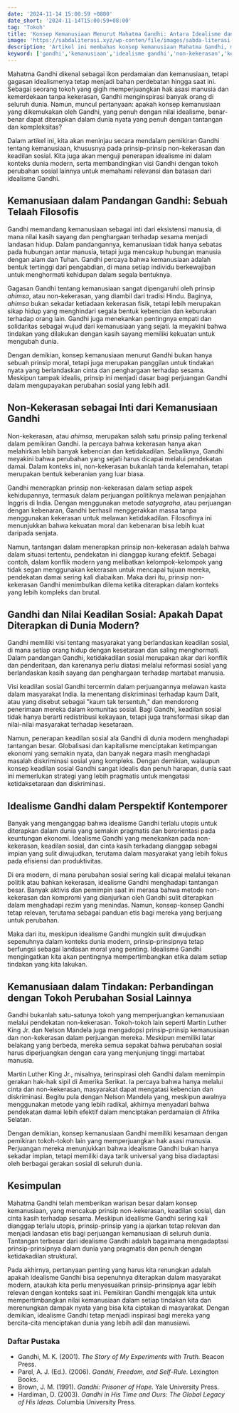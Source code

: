 ```yaml
---
date: '2024-11-14 15:00:59 +0800'
date_short: '2024-11-14T15:00:59+08:00'
tag: 'Tokoh'
title: 'Konsep Kemanusiaan Menurut Mahatma Gandhi: Antara Idealisme dan Realitas'
image: 'https://sabdaliterasi.xyz/wp-conten/file/images/sabda-literasi-konsep-kemanusiaan-menurut-mahatma-gandhi-antara-idealisme-dan-realitas.jpg'
description: 'Artikel ini membahas konsep kemanusiaan Mahatma Gandhi, menyoroti idealisme Gandhi dan tantangan penerapannya dalam dunia modern yang kompleks.'
keyword: ['gandhi','kemanusiaan','idealisme gandhi','non-kekerasan','keadilan sosial','konsep kemanusiaan gandhi','filsafat gandhi','gandhi dan non-kekerasan','perubahan sosial','inspirasi gandhi']
---
```

<p>Mahatma Gandhi dikenal sebagai ikon perdamaian dan kemanusiaan, tetapi gagasan idealismenya tetap menjadi bahan perdebatan hingga saat ini. Sebagai seorang tokoh yang gigih memperjuangkan hak asasi manusia dan kemerdekaan tanpa kekerasan, Gandhi menginspirasi banyak orang di seluruh dunia. Namun, muncul pertanyaan: apakah konsep kemanusiaan yang dikemukakan oleh Gandhi, yang penuh dengan nilai idealisme, benar-benar dapat diterapkan dalam dunia nyata yang penuh dengan tantangan dan kompleksitas?</p><p>Dalam artikel ini, kita akan meninjau secara mendalam pemikiran Gandhi tentang kemanusiaan, khususnya pada prinsip-prinsip non-kekerasan dan keadilan sosial. Kita juga akan menguji penerapan idealisme ini dalam konteks dunia modern, serta membandingkan visi Gandhi dengan tokoh perubahan sosial lainnya untuk memahami relevansi dan batasan dari idealisme Gandhi.</p><h2><strong>Kemanusiaan dalam Pandangan Gandhi: Sebuah Telaah Filosofis</strong></h2><p>Gandhi memandang kemanusiaan sebagai inti dari eksistensi manusia, di mana nilai kasih sayang dan penghargaan terhadap sesama menjadi landasan hidup. Dalam pandangannya, kemanusiaan tidak hanya sebatas pada hubungan antar manusia, tetapi juga mencakup hubungan manusia dengan alam dan Tuhan. Gandhi percaya bahwa kemanusiaan adalah bentuk tertinggi dari pengabdian, di mana setiap individu berkewajiban untuk menghormati kehidupan dalam segala bentuknya.</p><p>Gagasan Gandhi tentang kemanusiaan sangat dipengaruhi oleh prinsip <em>ahimsa</em>, atau non-kekerasan, yang diambil dari tradisi Hindu. Baginya, <em>ahimsa</em> bukan sekadar ketiadaan kekerasan fisik, tetapi lebih merupakan sikap hidup yang menghindari segala bentuk kebencian dan keburukan terhadap orang lain. Gandhi juga menekankan pentingnya empati dan solidaritas sebagai wujud dari kemanusiaan yang sejati. Ia meyakini bahwa tindakan yang dilakukan dengan kasih sayang memiliki kekuatan untuk mengubah dunia.</p><p>Dengan demikian, konsep kemanusiaan menurut Gandhi bukan hanya sebuah prinsip moral, tetapi juga merupakan panggilan untuk tindakan nyata yang berlandaskan cinta dan penghargaan terhadap sesama. Meskipun tampak idealis, prinsip ini menjadi dasar bagi perjuangan Gandhi dalam mengupayakan perubahan sosial yang lebih adil.</p><h2><strong>Non-Kekerasan sebagai Inti dari Kemanusiaan Gandhi</strong></h2><p>Non-kekerasan, atau <em>ahimsa</em>, merupakan salah satu prinsip paling terkenal dalam pemikiran Gandhi. Ia percaya bahwa kekerasan hanya akan melahirkan lebih banyak kebencian dan ketidakadilan. Sebaliknya, Gandhi meyakini bahwa perubahan yang sejati harus dicapai melalui pendekatan damai. Dalam konteks ini, non-kekerasan bukanlah tanda kelemahan, tetapi merupakan bentuk keberanian yang luar biasa.</p><p>Gandhi menerapkan prinsip non-kekerasan dalam setiap aspek kehidupannya, termasuk dalam perjuangan politiknya melawan penjajahan Inggris di India. Dengan menggunakan metode <em>satyagraha</em>, atau perjuangan dengan kebenaran, Gandhi berhasil menggerakkan massa tanpa menggunakan kekerasan untuk melawan ketidakadilan. Filosofinya ini menunjukkan bahwa kekuatan moral dan kebenaran bisa lebih kuat daripada senjata.</p><p>Namun, tantangan dalam menerapkan prinsip non-kekerasan adalah bahwa dalam situasi tertentu, pendekatan ini dianggap kurang efektif. Sebagai contoh, dalam konflik modern yang melibatkan kelompok-kelompok yang tidak segan menggunakan kekerasan untuk mencapai tujuan mereka, pendekatan damai sering kali diabaikan. Maka dari itu, prinsip non-kekerasan Gandhi menimbulkan dilema ketika diterapkan dalam konteks yang lebih kompleks dan brutal.</p><h2><strong>Gandhi dan Nilai Keadilan Sosial: Apakah Dapat Diterapkan di Dunia Modern?</strong></h2><p>Gandhi memiliki visi tentang masyarakat yang berlandaskan keadilan sosial, di mana setiap orang hidup dengan kesetaraan dan saling menghormati. Dalam pandangan Gandhi, ketidakadilan sosial merupakan akar dari konflik dan penderitaan, dan karenanya perlu diatasi melalui reformasi sosial yang berlandaskan kasih sayang dan penghargaan terhadap martabat manusia.</p><p>Visi keadilan sosial Gandhi tercermin dalam perjuangannya melawan kasta dalam masyarakat India. Ia menentang diskriminasi terhadap kaum Dalit, atau yang disebut sebagai "kaum tak tersentuh," dan mendorong penerimaan mereka dalam komunitas sosial. Bagi Gandhi, keadilan sosial tidak hanya berarti redistribusi kekayaan, tetapi juga transformasi sikap dan nilai-nilai masyarakat terhadap kesetaraan.</p><p>Namun, penerapan keadilan sosial ala Gandhi di dunia modern menghadapi tantangan besar. Globalisasi dan kapitalisme menciptakan ketimpangan ekonomi yang semakin nyata, dan banyak negara masih menghadapi masalah diskriminasi sosial yang kompleks. Dengan demikian, walaupun konsep keadilan sosial Gandhi sangat idealis dan penuh harapan, dunia saat ini memerlukan strategi yang lebih pragmatis untuk mengatasi ketidaksetaraan dan diskriminasi.</p><h2><strong>Idealisme Gandhi dalam Perspektif Kontemporer</strong></h2><p>Banyak yang menganggap bahwa idealisme Gandhi terlalu utopis untuk diterapkan dalam dunia yang semakin pragmatis dan berorientasi pada keuntungan ekonomi. Idealisme Gandhi yang menekankan pada non-kekerasan, keadilan sosial, dan cinta kasih terkadang dianggap sebagai impian yang sulit diwujudkan, terutama dalam masyarakat yang lebih fokus pada efisiensi dan produktivitas.</p><p>Di era modern, di mana perubahan sosial sering kali dicapai melalui tekanan politik atau bahkan kekerasan, idealisme Gandhi menghadapi tantangan besar. Banyak aktivis dan pemimpin saat ini merasa bahwa metode non-kekerasan dan kompromi yang dianjurkan oleh Gandhi sulit diterapkan dalam menghadapi rezim yang menindas. Namun, konsep-konsep Gandhi tetap relevan, terutama sebagai panduan etis bagi mereka yang berjuang untuk perubahan.</p><p>Maka dari itu, meskipun idealisme Gandhi mungkin sulit diwujudkan sepenuhnya dalam konteks dunia modern, prinsip-prinsipnya tetap berfungsi sebagai landasan moral yang penting. Idealisme Gandhi mengingatkan kita akan pentingnya mempertimbangkan etika dalam setiap tindakan yang kita lakukan.</p><h2><strong>Kemanusiaan dalam Tindakan: Perbandingan dengan Tokoh Perubahan Sosial Lainnya</strong></h2><p>Gandhi bukanlah satu-satunya tokoh yang memperjuangkan kemanusiaan melalui pendekatan non-kekerasan. Tokoh-tokoh lain seperti Martin Luther King Jr. dan Nelson Mandela juga mengadopsi prinsip-prinsip kemanusiaan dan non-kekerasan dalam perjuangan mereka. Meskipun memiliki latar belakang yang berbeda, mereka semua sepakat bahwa perubahan sosial harus diperjuangkan dengan cara yang menjunjung tinggi martabat manusia.</p><p>Martin Luther King Jr., misalnya, terinspirasi oleh Gandhi dalam memimpin gerakan hak-hak sipil di Amerika Serikat. Ia percaya bahwa hanya melalui cinta dan non-kekerasan, masyarakat dapat mengatasi kebencian dan diskriminasi. Begitu pula dengan Nelson Mandela yang, meskipun awalnya menggunakan metode yang lebih radikal, akhirnya menyadari bahwa pendekatan damai lebih efektif dalam menciptakan perdamaian di Afrika Selatan.</p><p>Dengan demikian, konsep kemanusiaan Gandhi memiliki kesamaan dengan pemikiran tokoh-tokoh lain yang memperjuangkan hak asasi manusia. Perjuangan mereka menunjukkan bahwa idealisme Gandhi bukan hanya sekadar impian, tetapi memiliki daya tarik universal yang bisa diadaptasi oleh berbagai gerakan sosial di seluruh dunia.</p><h2><strong>Kesimpulan</strong></h2><p>Mahatma Gandhi telah memberikan warisan besar dalam konsep kemanusiaan, yang mencakup prinsip non-kekerasan, keadilan sosial, dan cinta kasih terhadap sesama. Meskipun idealisme Gandhi sering kali dianggap terlalu utopis, prinsip-prinsip yang ia ajarkan tetap relevan dan menjadi landasan etis bagi perjuangan kemanusiaan di seluruh dunia. Tantangan terbesar dari idealisme Gandhi adalah bagaimana mengadaptasi prinsip-prinsipnya dalam dunia yang pragmatis dan penuh dengan ketidakadilan struktural.</p><p>Pada akhirnya, pertanyaan penting yang harus kita renungkan adalah apakah idealisme Gandhi bisa sepenuhnya diterapkan dalam masyarakat modern, ataukah kita perlu menyesuaikan prinsip-prinsipnya agar lebih relevan dengan konteks saat ini. Pemikiran Gandhi mengajak kita untuk mempertimbangkan nilai kemanusiaan dalam setiap tindakan kita dan merenungkan dampak nyata yang bisa kita ciptakan di masyarakat. Dengan demikian, idealisme Gandhi tetap menjadi inspirasi bagi mereka yang bercita-cita menciptakan dunia yang lebih adil dan manusiawi.</p><h3><strong>Daftar Pustaka</strong></h3><ul><li>Gandhi, M. K. (2001). <em>The Story of My Experiments with Truth.</em> Beacon Press.</li><li>Parel, A. J. (Ed.). (2006). <em>Gandhi, Freedom, and Self-Rule.</em> Lexington Books.</li><li>Brown, J. M. (1991). <em>Gandhi: Prisoner of Hope.</em> Yale University Press.</li><li>Hardiman, D. (2003). <em>Gandhi in His Time and Ours: The Global Legacy of His Ideas.</em> Columbia University Press.</li></ul>
